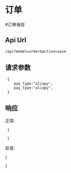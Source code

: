 订单
======

#订单保存

Api Url
------

    /api?model=order&action=save

请求参数
------

     {
        pay_type:"aliapy",
        pay_type:"aliapy",
     }

响应
------

正常:

     {

     }


异常:

    {

    }